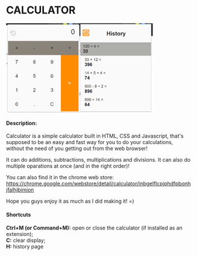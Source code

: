 # CALCULATOR

<div style="display:flex;" align="center">
<img src="https://github.com/Guilhermecheng/calculator/blob/main/calculator1.png?raw=true" width="200px" />
<img src="https://github.com/Guilhermecheng/calculator/blob/main/calculator2.png?raw=true" width="200px" />
</div>

#### Description:
Calculator is a simple calculator built in HTML, CSS and Javascript, that's supposed to be an easy and fast way for you to do your calculations, without the need of you getting out from the web browser!

It can do additions, subtractions, multiplications and divisions. It can also do multiple oparations at once (and in the right order)!

You can also find it in the chrome web store: 
https://chrome.google.com/webstore/detail/calculator/inbgelflcpjphdfpbonhjfalhjbimion

Hope you guys enjoy it as much as I did making it! =)


#### Shortcuts

**Ctrl+M (or Command+M):** open or close the calculator (if installed as an extension);\
**C:** clear display;\
**H:** history page
